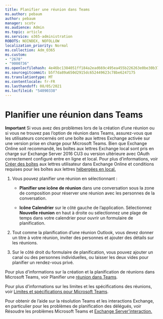 ```yaml
---
title: Planifier une réunion dans Teams
ms.author: pebaum
author: pebaum
manager: scotv
ms.audience: Admin
ms.topic: article
ms.service: o365-administration
ROBOTS: NOINDEX, NOFOLLOW
localization_priority: Normal
ms.collection: Adm_O365
ms.custom:
- "2678"
- "9000736"
ms.openlocfilehash: 4e46bc1384051ff184a2ead669c495ea455b226263e0be30b37a339151d810a4
ms.sourcegitcommit: b5f7da89a650d2915dc652449623c78be6247175
ms.translationtype: MT
ms.contentlocale: fr-FR
ms.lasthandoff: 08/05/2021
ms.locfileid: "54090338"
---
```

# <a name="schedule-a-meeting-in-teams"></a>Planifier une réunion dans Teams

**Important** Si vous avez des problèmes lors de la création d’une réunion ou si vous ne trouvez pas l’option de réunion dans Teams, assurez-vous que les utilisateurs concernés ont une boîte aux lettres Exchange activée sur une version prise en charge pour Microsoft Teams. Bien que Exchange Online soit recommandé, les boîtes aux lettres Exchange local sont pris en charge sur Exchange Server 2016 CU3 ou version ultérieure avec OAuth correctement configuré entre en ligne et local. Pour plus d’informations, voir [Créer des boîtes](https://docs.microsoft.com/exchange/recipients-in-exchange-online/create-user-mailboxes) aux lettres utilisateur dans Exchange Online et conditions requises pour les boîtes aux lettres [hébergées en local.](https://docs.microsoft.com/microsoftteams/exchange-teams-interact#requirements-for-mailboxes-hosted-on-premises) 

1. Vous pouvez planifier une réunion en sélectionnant :

    - **Planifier une icône de réunion** dans une conversation sous la zone de composition pour réserver une réunion avec les personnes de la conversation.

    - **Icône Calendrier** sur le côté gauche de l’application. Sélectionnez **Nouvelle réunion** en haut à droite ou sélectionnez une plage de temps dans votre calendrier pour ouvrir un formulaire de planification.

2. Tout comme la planification d’une réunion Outlook, vous devez donner un titre à votre réunion, inviter des personnes et ajouter des détails sur les réunions.

3. Sur le côté droit du formulaire de planification, vous pouvez ajouter un canal ou des personnes individuelles, ou laisser les deux vides pour planifier un rendez-vous privé.

Pour plus d’informations sur la création et la planification de réunions dans Microsoft Teams, voir Planifier une [réunion dans Teams](https://support.office.com/article/Schedule-a-meeting-in-Teams-943507a9-8583-4c58-b5d2-8ec8265e04e5).

Pour plus d’informations sur les limites et les spécifications des réunions, voir [Limites et spécifications pour Microsoft Teams](https://docs.microsoft.com/microsoftteams/limits-specifications-teams#meetings-and-calls).

Pour obtenir de l’aide sur la résolution Teams et les interactions Exchange, en particulier pour les problèmes de planification des délégués, voir Résoudre les problèmes Microsoft Teams et [Exchange Server’interaction.](https://docs.microsoft.com/microsoftteams/troubleshoot/known-issues/teams-exchange-interaction-issue)